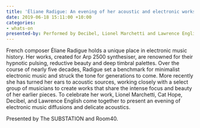 ```yaml
---
title: 'Éliane Radigue: An evening of her acoustic and electronic works'
date: 2019-06-18 15:11:00 +10:00
categories:
- whats-on
presented-by: Performed by Decibel, Lionel Marchetti and Lawrence English
---
```


French composer Éliane Radigue holds a unique place in electronic music history. Her works, created for Arp 2500 synthesiser, are renowned for their hypnotic pulsing, reductive beauty and deep timbral palettes. Over the course of nearly five decades, Radigue set a benchmark for minimalist electronic music and struck the tone for generations to come. More recently she has turned her ears to acoustic sources, working closely with a select group of musicians to create works that share the intense focus and beauty of her earlier pieces. To celebrate her work, Lionel Marchetti, Cat Hope, Decibel, and Lawrence English come together to present an evening of electronic music diffusions and delicate acoustics.

Presented by The SUBSTATION and Room40. 